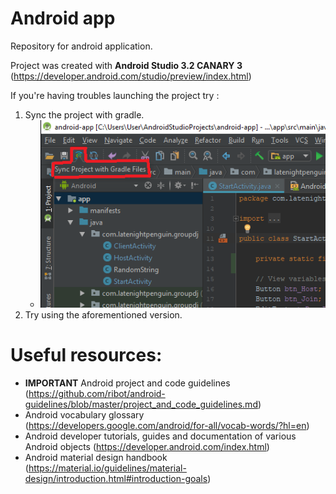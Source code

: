 # Android app

Repository for android application.

Project was created with **Android Studio 3.2 CANARY 3** (https://developer.android.com/studio/preview/index.html)

If you're having troubles launching the project try :

 1. Sync the project with gradle.
    * ![Scheme](readmeimages/sync_gradle_icon.png)
 2. Try using the aforementioned version.

# Useful resources:

* **IMPORTANT** Android project and code guidelines (https://github.com/ribot/android-guidelines/blob/master/project_and_code_guidelines.md)
* Android vocabulary glossary (https://developers.google.com/android/for-all/vocab-words/?hl=en)
* Android developer tutorials, guides and documentation of various Android objects (https://developer.android.com/index.html)
* Android material design handbook (https://material.io/guidelines/material-design/introduction.html#introduction-goals)



